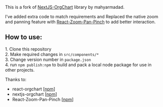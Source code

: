 This is a fork of <a href="https://github.com/mahyarmadad/nextjs-orgchart">NextJS-OrgChart</a> library by mahyarmadad.

I've added extra code to match requirements and Replaced the native zoom and panning feature with <a href="https://www.npmjs.com/package/react-zoom-pan-pinch">React-Zoom-Pan-Pinch</a> to add better interaction.

<h2>How to use:</h2>
1. Clone this repository <br />
2. Make required changes in <code>src/components/*</code> <br />
3. Change version number in <code>package.json</code> <br />
4. run <code>npm publish:npm</code> to build and pack a local node package for use in other projects.

<br />

Thanks to:

- react-orgchart [<a href="https://www.npmjs.com/package/react-zoom-pan-pinch">npm</a>]
- nextjs-orgchart [<a href="https://github.com/mahyarmadad/nextjs-orgchart">npm</a>]
- React-Zoom-Pan-Pinch [<a href="https://www.npmjs.com/package/react-zoom-pan-pinch">npm</a>]
